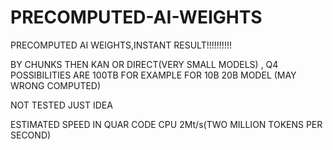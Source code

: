 # PRECOMPUTED-AI-WEIGHTS
PRECOMPUTED AI WEIGHTS,INSTANT RESULT!!!!!!!!!!

BY CHUNKS THEN KAN OR DIRECT(VERY SMALL MODELS) , 
Q4 POSSIBILITIES ARE 100TB FOR EXAMPLE FOR 10B 20B MODEL (MAY WRONG COMPUTED)

NOT TESTED JUST IDEA


ESTIMATED SPEED IN QUAR CODE CPU 2Mt/s(TWO MILLION TOKENS PER SECOND)
